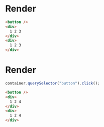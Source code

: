 # Render
```html
<button />
<div>
  1 2 3
</div>
<div>
  1 2 3
</div>
```


# Render
```js
container.querySelector("button").click();
```
```html
<button />
<div>
  1 2 4
</div>
<div>
  1 2 4
</div>
```
